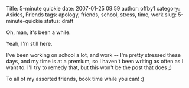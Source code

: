 Title: 5-minute quickie
date: 2007-01-25 09:59
author: offby1
category: Asides, Friends
tags: apology, friends, school, stress, time, work
slug: 5-minute-quickie
status: draft

Oh, man, it's been a while.

Yeah, I'm still here.

I've been working on school a lot, and work \-- I'm pretty stressed these days, and my time is at a premium, so I haven't been writing as often as I want to. I'll try to remedy that, but this won't be the post that does ;)

To all of my assorted friends, book time while you can! :)
